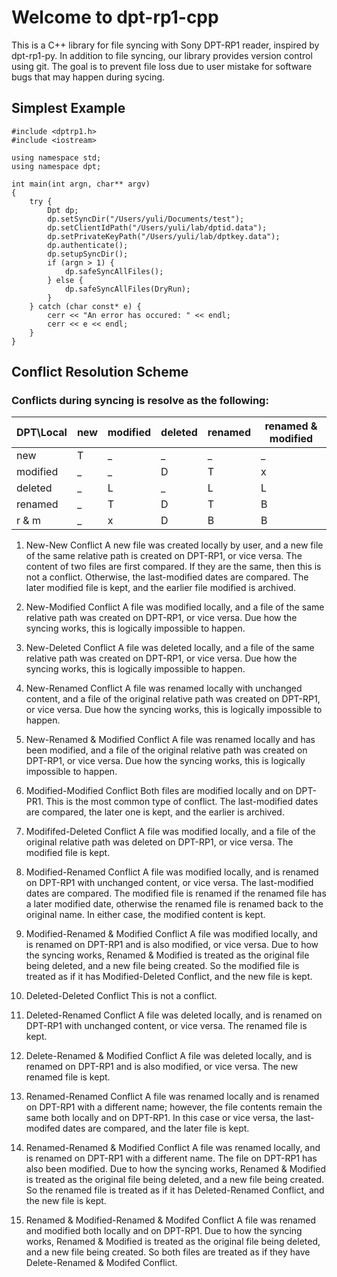 # Welcome to dpt-rp1-cpp

This is a C++ library for file syncing with Sony DPT-RP1 reader, inspired by dpt-rp1-py.
In addition to file syncing, our library provides version control using git. The goal is to prevent file loss due to user mistake for software bugs that may happen during sycing.

## Simplest Example

    #include <dptrp1.h>
    #include <iostream>

    using namespace std;
    using namespace dpt;

    int main(int argn, char** argv)
    {
        try {
            Dpt dp;
            dp.setSyncDir("/Users/yuli/Documents/test");
            dp.setClientIdPath("/Users/yuli/lab/dptid.data");
            dp.setPrivateKeyPath("/Users/yuli/lab/dptkey.data");
            dp.authenticate();
            dp.setupSyncDir();
            if (argn > 1) {
                dp.safeSyncAllFiles();
            } else {
                dp.safeSyncAllFiles(DryRun);
            }
        } catch (char const* e) {
            cerr << "An error has occured: " << endl;
            cerr << e << endl;
        }
    }


## Conflict Resolution Scheme

### Conflicts during syncing is resolve as the following:

DPT\Local | new | modified | deleted | renamed | renamed & modified
----------|-----|----------|---------|---------|-------------------
new       | T   | _        | _       | _       | _
modified  | _   | _        | D       | T       | x
deleted   | _   | L        | _       | L       | L
renamed   | _   | T        | D       | T       | B
r & m     | _   | x        | D       | B       | B


1. New-New Conflict
A new file was created locally by user, and a new file of the same relative path is created on DPT-RP1, or vice versa.
The content of two files are first compared. If they are the same, then this is not a conflict. 
Otherwise, the last-modified dates are compared. The later modified file is kept, and the earlier file modified is archived.

2. New-Modified Conflict
A file was modified locally, and a file of the same relative path was created on DPT-RP1, or vice versa. 
Due how the syncing works, this is logically impossible to happen.

3. New-Deleted Conflict
A file was deleted locally, and a file of the same relative path was created on DPT-RP1, or vice versa. 
Due how the syncing works, this is logically impossible to happen.

4. New-Renamed Conflict
A file was renamed locally with unchanged content, and a file of the original relative path was created on DPT-RP1, or vice versa. 
Due how the syncing works, this is logically impossible to happen.

5. New-Renamed & Modified Conflict
A file was renamed locally and has been modified, and a file of the original relative path was created on DPT-RP1, or vice versa. 
Due how the syncing works, this is logically impossible to happen.

6. Modified-Modified Conflict
Both files are modified locally and on DPT-PR1. This is the most common type of conflict.
The last-modified dates are compared, the later one is kept, and the earlier is archived.

7. Modififed-Deleted Conflict
A file was modified locally, and a file of the original relative path was deleted on DPT-RP1, or vice versa.
The modified file is kept.

8. Modified-Renamed Conflict
A file was modified locally, and is renamed on DPT-RP1 with unchanged content, or vice versa.
The last-modified dates are compared. 
The modified file is renamed if the renamed file has a later modified date,
otherwise the renamed file is renamed back to the original name. 
In either case, the modified content is kept.

9. Modified-Renamed & Modified Conflict
A file was modified locally, and is renamed on DPT-RP1 and is also modified, or vice versa.
Due to how the syncing works, Renamed & Modified is treated as the original file being deleted, and a new file being created.
So the modified file is treated as if it has Modified-Deleted Conflict, and the new file is kept.

10. Deleted-Deleted Conflict
This is not a conflict.

11. Deleted-Renamed Conflict
A file was deleted locally, and is renamed on DPT-RP1 with unchanged content, or vice versa.
The renamed file is kept.

12. Delete-Renamed & Modified Conflict
A file was deleted locally, and is renamed on DPT-RP1 and is also modified, or vice versa.
The new renamed file is kept.

13. Renamed-Renamed Conflict
A file was renamed locally and is renamed on DPT-RP1 with a different name; however, the file contents remain the same
both locally and on DPT-RP1.
In this case or vice versa, the last-modifed dates are compared, and the later file is kept.

14. Renamed-Renamed & Modified Conflict
A file was renamed locally, and is renamed on DPT-RP1 with a different name. The file on DPT-RP1 has also been modified.
Due to how the syncing works, Renamed & Modified is treated as the original file being deleted, and a new file being created.
So the renamed file is treated as if it has Deleted-Renamed Conflict, and the new file is kept.

15. Renamed & Modified-Renamed & Modifed Conflict
A file was renamed and modified both locally and on DPT-RP1.
Due to how the syncing works, Renamed & Modified is treated as the original file being deleted, and a new file being created.
So both files are treated as if they have Delete-Renamed & Modifed Conflict.
